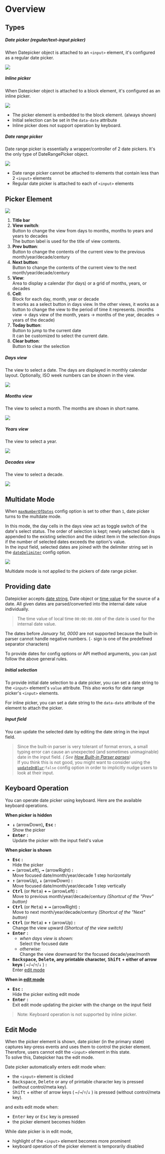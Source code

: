 # Overview

## Types

##### Date picker (regular/text-input picker)

When Datepicker object is attached to an `<input>` element, it's configured as a regular date picker.

![](./images/datepicker.jpg)

##### Inline picker

When Datepicker object is attached to a block element, it's configured as an inline picker.

![](./images/datepicker-inline.jpg)

- The picker element is embedded to the block element. (always shown)
- Initial selection can be set in the `data-date` attribute
- Inline picker does not support operation by keyboard.

##### Date range picker

Date range picker is essentially a wrapper/controller of 2 date pickers. It's the only type of DateRangePicker object.

![](./images/rangepicker.jpg)

- Date range picker cannot be attached to elements that contain less than 2 `<input>` elements
- Regular date picker is attached to each of `<input>` elements

## Picker Element

![](./images/picker-structure.jpg)

1. **Title bar**
2. **View switch**:  
   Button to change the view from days to months, months to years and years to decades  
   The button label is used for the title of view contents.
3. **Prev button**:  
   Button to change the contents of the current view to the previous month/year/decade/century
4. **Next button**:  
   Button to change the contents of the current view to the next month/year/decade/century
5. **View**:  
   Area to display a calendar (for days) or a grid of months, years, or decades
6. **Cell**:  
   Block for each day, month, year or decade  
   It works as a select button in days view. In the other views, it works as a button to change the view to the period
   of time it represents. (months view → days view of the month, years → months of the year, decades → years of the
   decade)
7. **Today button**:  
   Button to jump to the current date  
   It can be customized to select the current date.
8. **Clear button**:  
   Button to clear the selection

##### Days view

The view to select a date. The days are displayed in monthly calendar layout. Optionally, ISO week numbers can be shown
in the view.

![](./images/view-days.jpg)

##### Months view

The view to select a month. The months are shown in short name.

![](./images/view-months.jpg)

##### Years view

The view to select a year.

![](./images/view-years.jpg)

##### Decades view

The view to select a decade.

![](./images/view-decades.jpg)

## Multidate Mode

When [`maxNumberOfDates`](options?id=maxnumberofdates) config option is set to other than `1`, date picker turns to the
multdate mode.

In this mode, the day cells in the days view act as toggle switch of the date's select status. The order of selection is
kept; newly selected date is appended to the existing selection and the oldest item in the selection drops if the number
of selected dates exceeds the option's value.  
In the input field, selected dates are joined with the delimiter string set in
the [`dateDelimiter`](options?id=dateDelimiter) config option.

![](./images/multidate.jpg)

Multidate mode is not applied to the pickers of date range picker.

## Providing date

Datepicker accepts [date string](date-string+format), Date object
or [time value](https://developer.mozilla.org/en-US/docs/Web/JavaScript/Reference/Global_Objects/Date#Time_value_or_timestamp_number)
for the source of a date. All given dates are parsed/converted into the internal date value individually.

> The time value of local time `00:00:00.000` of the date is used for the internal date value.

The dates before _January 1st, 0000_ are not supported because the built-in parser cannot handle negative numbers. (`-`
sign is one of the predefined separator characters)

To provide dates for config options or API method arguments, you can just follow the above general rules.

##### Initial selection

To provide initial date selection to a date picker, you can set a date string to the `<input>` element's `value`
attribute. This also works for date range picker's `<input>` elements.

For inline picker, you can set a date string to the `data-date` attribute of the element to attach the picker.

##### Input field

You can update the selected date by editing the date string in the input field.

> Since the built-in parser is very tolerant of format errors, a small typing error can cause an unexpected (and
> sometimes unimaginable) date in the input field. _(
See [How Built-in Parser parses](./date-string+format?id=how-built-in-parser-parses))_  
> If you think this is not good, you might want to consider using
> the [`updateOnBlur`](./options?id=updateonblur):`false` config option in order to implicitly nudge users to look at
> their input.

## Keyboard Operation

You can operate date picker using keyboard. Here are the available keyboard operations.

**When picker is hidden**

- <KBD>**↓**</KBD> (arrowDown)**,** <kbd>**Esc**</kbd> **:**  
  Show the picker
- <kbd>**Enter**</kbd> **:**  
  Update the picker with the input field's value

**When picker is shown**

- <kbd>**Esc**</kbd> **:**  
  Hide the picker
- <kbd>**←**</kbd> (arrowLeft)**,** <kbd>**→**</kbd> (arrowRight) **:**  
  Move focused date/month/year/decade 1 step horizontally
- <kbd>**↑**</kbd> (arrowUp)**,** <kbd>**↓**</kbd> (arrowDown) **:**  
  Move focused date/month/year/decade 1 step vertically
- <kbd>**Ctrl**</kbd> (or <kbd>Meta</kbd>) **+** <kbd>**←**</kbd> (arrowLeft) **:**  
  Move to previous month/year/decade/century _(Shortcut of the "Prev" button)_
- <kbd>**Ctrl**</kbd> (or <kbd>Meta</kbd>) **+** <kbd>**→**</kbd> (arrowRight) **:**  
  Move to next month/year/decade/century _(Shortcut of the "Next" button)_
- <kbd>**Ctrl**</kbd> (or <kbd>Meta</kbd>) **+** <kbd>**↑**</kbd> (arrowUp) **:**    
  Change the view upward _(Shortcut of the view switch)_
- <kbd>**Enter**</kbd> **:**
    - *when days view is shown:*  
      Select the focused date
    - *otherwise:*  
      Change the view downward for the focused decade/year/month
- <kbd>**Backspace**</kbd>**,** <kbd>**Delete**</kbd>**, any printable character,** <kbd>**Shift**</kbd> **+ either of
  arrow keys** ( <kbd>←</kbd>/<kbd>→</kbd>/<kbd>↑</kbd>/<kbd>↓</kbd> ) **:**  
  Enter [edit mode](overview?id=edit-mode)

**When in [edit mode](overview?id=edit-mode)**

- <kbd>**Esc**</kbd> **:**  
  Hide the picker exiting edit mode
- <kbd>**Enter**</kbd> **:**   
  Exit edit mode updating the picker with the change on the input field

> Note: Keyboard operation is not supported by inline picker.

## Edit Mode

When the picker element is shown, date picker (in the primary state) captures key-press events and uses them to control
the picker element. Therefore, users cannot edit the `<input>` element in this state.  
To solve this, Datepicker has the edit mode.

Date picker automatically enters edit mode when:

- the `<input>` element is clicked
- <kbd>Backspace</kbd>, <kbd>Delete</kbd> or any of printable character key is pressed (without control/meta key).
- <kbd>Shift</kbd> + either of arrow keys ( <kbd>←</kbd>/<kbd>→</kbd>/<kbd>↑</kbd>/<kbd>↓</kbd> ) is pressed (without
  control/meta key).

and exits edit mode when:

- <kbd>Enter</kbd> key or <kbd>Esc</kbd> key is pressed
- the picker element becomes hidden

While date picker is in edit mode,

- highlight of the `<input>` element becomes more prominent
- keyboard operation of the picker element is temporarily disabled
